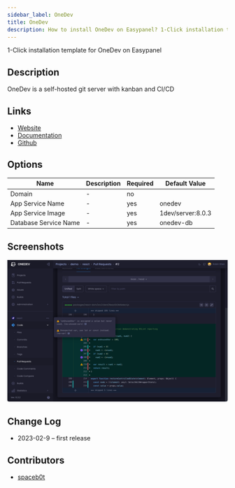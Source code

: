 ```yaml
---
sidebar_label: OneDev
title: OneDev
description: How to install OneDev on Easypanel? 1-Click installation template for OneDev on Easypanel
---
```


<!-- generated -->

1-Click installation template for OneDev on Easypanel

## Description

OneDev is a self-hosted git server with kanban and CI/CD

## Links

- [Website](https://code.onedev.io/)
- [Documentation](https://docs.onedev.io/)
- [Github](https://code.onedev.io/onedev/server)

## Options

Name | Description | Required | Default Value
-|-|-|-
Domain | - | no | 
App Service Name | - | yes | onedev
App Service Image | - | yes | 1dev/server:8.0.3
Database Service Name | - | yes | onedev-db

## Screenshots

![OneDev Screenshot](./assets/screenshot.png)

## Change Log

- 2023-02-9 – first release

## Contributors

- [spaceb0t](https://github.com/spacec0de)
